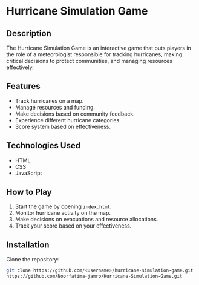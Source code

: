 # Hurricane Simulation Game

## Description
The Hurricane Simulation Game is an interactive game that puts players in the role of a meteorologist responsible for tracking hurricanes, making critical decisions to protect communities, and managing resources effectively.

## Features
- Track hurricanes on a map.
- Manage resources and funding.
- Make decisions based on community feedback.
- Experience different hurricane categories.
- Score system based on effectiveness.

## Technologies Used
- HTML
- CSS
- JavaScript

## How to Play
1. Start the game by opening `index.html`.
2. Monitor hurricane activity on the map.
3. Make decisions on evacuations and resource allocations.
4. Track your score based on your effectiveness.

## Installation
Clone the repository:
```bash
git clone https://github.com/<username>/hurricane-simulation-game.git
https://github.com/Noorfatima-jamro/Hurricane-Simulation-Game.git
